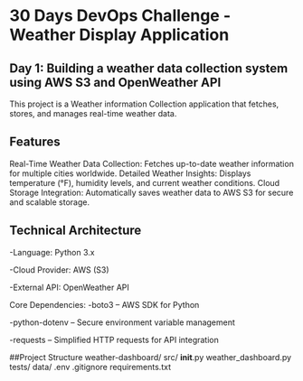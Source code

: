 # 30 Days DevOps Challenge - Weather Display Application
## Day 1: Building a weather data collection system using AWS S3 and OpenWeather API

This project is a Weather information Collection application that fetches, stores, and manages real-time weather data.

## Features
Real-Time Weather Data Collection: Fetches up-to-date weather information for multiple cities worldwide.
Detailed Weather Insights: Displays temperature (°F), humidity levels, and current weather conditions.
Cloud Storage Integration: Automatically saves weather data to AWS S3 for secure and scalable storage.


## Technical Architecture
-Language: Python 3.x 

-Cloud Provider: AWS (S3) 

-External API: OpenWeather API 

Core Dependencies:
-boto3 – AWS SDK for Python

-python-dotenv – Secure environment variable management

-requests – Simplified HTTP requests for API integration

##Project Structure
weather-dashboard/
  src/
    __init__.py
    weather_dashboard.py
  tests/
  data/
  .env
  .gitignore
  requirements.txt

